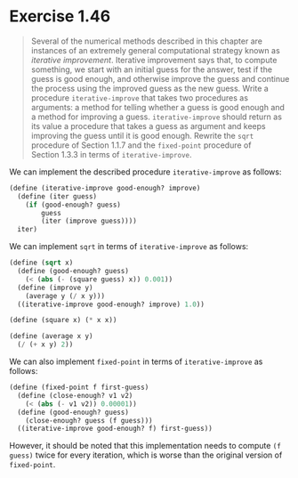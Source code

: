 # Exercise 1.46

> Several of the numerical methods described in this chapter are instances of an extremely general computational strategy known as _iterative improvement_.
> Iterative improvement says that, to compute something, we start with an initial guess for the answer, test if the guess is good enough, and otherwise improve the guess and continue the process using the improved guess as the new guess.
> Write a procedure `iterative-improve` that takes two procedures as arguments:
> a method for telling whether a guess is good enough and a method for improving a guess.
> `iterative-improve` should return as its value a procedure that takes a guess as argument and keeps improving the guess until it is good enough.
> Rewrite the `sqrt` procedure of Section 1.1.7 and the `fixed-point` procedure of Section 1.3.3 in terms of `iterative-improve`.



We can implement the described procedure `iterative-improve` as follows:
```scheme
(define (iterative-improve good-enough? improve)
  (define (iter guess)
    (if (good-enough? guess)
        guess
        (iter (improve guess))))
  iter)
```

We can implement `sqrt` in terms of `iterative-improve` as follows:
```scheme
(define (sqrt x)
  (define (good-enough? guess)
    (< (abs (- (square guess) x)) 0.001))
  (define (improve y)
    (average y (/ x y)))
  ((iterative-improve good-enough? improve) 1.0))

(define (square x) (* x x))

(define (average x y)
  (/ (+ x y) 2))
```

We can also implement `fixed-point` in terms of `iterative-improve` as follows:
```scheme
(define (fixed-point f first-guess)
  (define (close-enough? v1 v2)
    (< (abs (- v1 v2)) 0.00001))
  (define (good-enough? guess)
    (close-enough? guess (f guess)))
  ((iterative-improve good-enough? f) first-guess))
```
However, it should be noted that this implementation needs to compute `(f guess)` twice for every iteration, which is worse than the original version of `fixed-point`.
